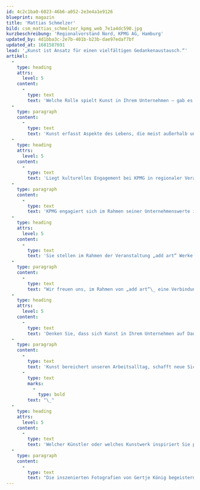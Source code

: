 ```yaml
---
id: 4c2c1ba0-6023-46b6-a052-2e3e4a1e9126
blueprint: magazin
title: 'Mattias Schmelzer'
bild: csm_mattias_schmelzer_kpmg_web_7e1a4dc590.jpg
kurzbeschreibung: 'Regionalvorstand Nord, KPMG AG, Hamburg'
updated_by: 4d1bba3c-2e7b-401b-b23b-dae97edaf7bf
updated_at: 1681587691
lead: '„Kunst ist Ansatz für einen vielfältigen Gedankenaustausch.“'
artikel:
  -
    type: heading
    attrs:
      level: 5
    content:
      -
        type: text
        text: 'Welche Rolle spielt Kunst in Ihrem Unternehmen – gab es in der Vergangenheit Berührungspunkte?'
  -
    type: paragraph
    content:
      -
        type: text
        text: 'Kunst erfasst Aspekte des Lebens, die meist außerhalb unseres Kerngeschäftes liegen. Sie schafft Erlebnisse, reflektiert, inspiriert und emotionalisiert uns in unserem Alltag und bietet die Möglichkeit, neue Blickwinkel zu eröffnen. Das langjährige Engagement von KPMG im kulturellen Bereich ist vielfältig und reicht von der Förderung von Konzerten über die Unterstützung der darstellenden Kunst bis zu unserem Beitrag für die bildende Kunst.'
  -
    type: heading
    attrs:
      level: 5
    content:
      -
        type: text
        text: 'Liegt kulturelles Engagement bei KPMG in regionaler Verantwortung? Gibt es bestimmte Leitlinien, in welchen Bereichen ein kulturelles oder gesellschaftliches Engagement stattfinden kann?'
  -
    type: paragraph
    content:
      -
        type: text
        text: 'KPMG engagiert sich im Rahmen seiner Unternehmenswerte insbesondere in regionaler Verantwortung, zum Beispiel in den Bereichen Kultur, Bildung, Sport und Soziales.'
  -
    type: heading
    attrs:
      level: 5
    content:
      -
        type: text
        text: 'Sie stellen im Rahmen der Veranstaltung „add art“ Werke junger Künstler in Ihren Räumen aus. Gibt es bestimmte Erwartungen, die Sie damit verknüpfen?'
  -
    type: paragraph
    content:
      -
        type: text
        text: "Wir freuen uns, im Rahmen von „add art“\_ eine Verbindung zwischen Kunst und Wirtschaft zu schaffen und möchten jungen Künstlern ein Forum bieten, das einer breiten Öffentlichkeit zugänglich ist."
  -
    type: heading
    attrs:
      level: 5
    content:
      -
        type: text
        text: 'Denken Sie, dass sich Kunst in Ihrem Unternehmen auf Dauer auch auf Mitarbeiter, vielleicht sogar auf Kundenbeziehungen auswirken könnte?'
  -
    type: paragraph
    content:
      -
        type: text
        text: 'Kunst bereichert unseren Arbeitsalltag, schafft neue Sichtweisen und ist Ansatzpunkt für einen vielfältigen Gedankenaustausch sowohl der Mitarbeiter untereinander als auch im Gespräch mit Geschäftspartnern.'
      -
        type: text
        marks:
          -
            type: bold
        text: "\_"
  -
    type: heading
    attrs:
      level: 5
    content:
      -
        type: text
        text: 'Welcher Künstler oder welches Kunstwerk inspiriert Sie persönlich ganz besonders?'
  -
    type: paragraph
    content:
      -
        type: text
        text: "Die inszenierten Fotografien von Gertje König begeistern mich. In ihrer Serie „Stadtbäume“ schafft sie es auf ganz einzigartige, zurückhaltende Weise den Raumbegriff aufzugreifen. Die Werke von Silke Weißbach zeichnen sich durch leuchtende Farben und kraftvolle Formen aus. Ihre Kunst macht \_„wach“ und regt zum näher Hinschauen und Hinterfragen an. Die Gegensätzlichkeit dieser abwechslungsreichen Werke hat uns zu der Auswahl der beiden Künstlerinnen bewogen."
---
```

